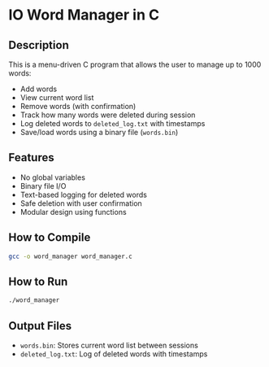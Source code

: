 # IO Word Manager in C

## Description
This is a menu-driven C program that allows the user to manage up to 1000 words:
- Add words
- View current word list
- Remove words (with confirmation)
- Track how many words were deleted during session
- Log deleted words to `deleted_log.txt` with timestamps
- Save/load words using a binary file (`words.bin`)

## Features
- No global variables
- Binary file I/O
- Text-based logging for deleted words
- Safe deletion with user confirmation
- Modular design using functions

## How to Compile
```bash
gcc -o word_manager word_manager.c
```

## How to Run
```bash
./word_manager
```

## Output Files
- `words.bin`: Stores current word list between sessions
- `deleted_log.txt`: Log of deleted words with timestamps
